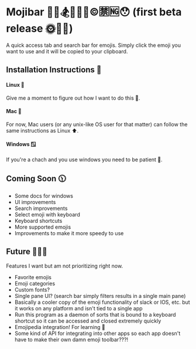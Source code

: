 # Mojibar 🙂👭🏂🐳🐆🦎©🈲🆖😯 (first beta release 🌞🥴🌝)

A quick access tab and search bar for emojis. Simply click the emoji you want to use and it will be copied to your clipboard.

## Installation Instructions 📄

#### Linux 🐧

Give me a moment to figure out how I want to do this 🥴.

#### Mac 🍎

For now, Mac users (or any unix-like OS user for that matter) can follow the same instructions as Linux ⬆.

#### Windows 🪟

If you're a chach and you use windows you need to be patient 🥴.

## Coming Soon 🕦

* Some docs for windows
* UI improvements
* Search improvements
* Select emoji with keyboard
* Keyboard shortcuts
* More supported emojis
* Improvements to make it more speedy to use

## Future 📡🚀🤖

Features I want but am not prioritizing right now.

* Favorite emojis
* Emoji categories
* Custom fonts?
* Single pane UI? (search bar simply filters results in a single main pane)
* Basically a cooler copy of the emoji functionality of slack or IOS, etc. but it works on any platform and isn't tied to a single app
* Run this program as a daemon of sorts that is bound to a keyboard shortcut so it can be accessed and closed extremely quickly
* Emojipedia integration! For learning 📒
* Some kind of API for integrating into other apps so each app doesn't have to make their own damn emoji toolbar???!
